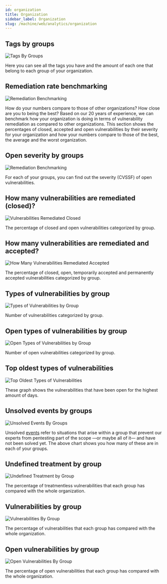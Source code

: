 ```yaml
---
id: organization
title: Organization
sidebar_label: Organization
slug: /machine/web/analytics/organization
---
```


## Tags by groups

![Tags By Groups](https://res.cloudinary.com/fluid-attacks/image/upload/v1623443232/docs/web/analytics/organizations/tags_by_groups_jebb7a.png)

Here you can see
all the tags you have
and the amount of each one
that belong to each group
of your organization.

## Remediation rate benchmarking

![Remediation Benchmarking](https://res.cloudinary.com/fluid-attacks/image/upload/v1643925701/docs/web/analytics/organizations/organization_remediation_benchmarking.png)

How do your numbers compare to those of
other organizations? How close are you
to being the best?
Based on our 20 years of experience, we
can benchmark how your organization is
doing in terms of vulnerability remediation
as compared to other organizations.
This section shows the percentages of closed,
accepted and open vulnerabilities by their
severity for your organization and how your
numbers compare to those of the best, the
average and the worst organization.

## Open severity by groups

![Remediation Benchmarking](https://res.cloudinary.com/fluid-attacks/image/upload/v1643925877/docs/web/analytics/organizations/organization_severity_groups.png)

For each of your groups, you can find out
the severity (CVSSF) of open vulnerabilities.

## How many vulnerabilities are remediated (closed)?

![Vulnerabilities Remediated Closed](https://res.cloudinary.com/fluid-attacks/image/upload/v1645807634/docs/web/analytics/organizations/organization_vuln_remediat_closed.png)

The percentage of closed and open
vulnerabilities categorized by group.

## How many vulnerabilities are remediated and accepted?

![How Many Vulnerabilities Remediated Accepted](https://res.cloudinary.com/fluid-attacks/image/upload/v1645807634/docs/web/analytics/organizations/organization_vuln_remediat_acceptd.png)

The percentage of closed, open,
temporarily accepted and permanently
accepted vulnerabilities categorized
by group.

## Types of vulnerabilities by group​

![Types of Vulnerabilities by Group](https://res.cloudinary.com/fluid-attacks/image/upload/v1647440139/docs/web/analytics/organizations/organization_types_vuln_by_group.png)

Number of vulnerabilities
categorized by group.

## Open types of vulnerabilities by group

![Open Types of Vulnerabilities by Group](https://res.cloudinary.com/fluid-attacks/image/upload/v1647440139/docs/web/analytics/organizations/organization_open_types_vuln_by_group.png)

Number of open vulnerabilities
categorized by group.

## Top oldest types of vulnerabilities

![Top Oldest Types of Vulnerabilities](https://res.cloudinary.com/fluid-attacks/image/upload/v1645807634/docs/web/analytics/organizations/organization_top_oldest_finding.png)

These graph shows the vulnerabilities
that have been open for the
highest amount of days.

## Unsolved events by groups

![Unsolved Events By Groups](https://res.cloudinary.com/fluid-attacks/image/upload/v1646408695/docs/web/analytics/organizations/org_unsolved_events_groups.png)

Unsolved [events](/machine/web/groups/events)
refer to situations that arise
within a group that prevent our
experts from pentesting part of
the scope —or maybe all of it—
and have not been solved yet.
The above chart shows you how
many of these are in each of
your groups.

## Undefined treatment by group

![Undefined Treatment by Group](https://res.cloudinary.com/fluid-attacks/image/upload/v1645807634/docs/web/analytics/organizations/organization_treatmentless_by_group.png)

The percentage of treatmentless
vulnerabilities that each group
has compared with the whole organization.

## Vulnerabilities by group

![Vulnerabilities By Group](https://res.cloudinary.com/fluid-attacks/image/upload/v1645807634/docs/web/analytics/organizations/organization_vuln_by_group.png)

The percentage of vulnerabilities
that each group has compared with
the whole organization.

## Open vulnerabilities by group

![Open Vulnerabilities By Group](https://res.cloudinary.com/fluid-attacks/image/upload/v1645807634/docs/web/analytics/organizations/organization_open_vuln_by_group.png)

The percentage of open vulnerabilities
that each group has compared with
the whole organization.
